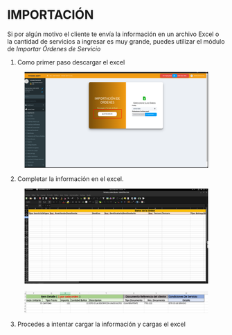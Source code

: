 # IMPORTACIÓN

Si por algún motivo el cliente te envía la información en un archivo Excel o la cantidad de servicios a ingresar es muy grande, puedes utilizar el módulo de _Importar Órdenes de Servicio_

1. Como primer paso descargar el excel

<figure><img src="../../../.gitbook/assets/image (234).png" alt=""><figcaption></figcaption></figure>

2. Completar la información en el excel.

<figure><img src="../../../.gitbook/assets/image (235).png" alt=""><figcaption></figcaption></figure>

<figure><img src="../../../.gitbook/assets/image (236).png" alt=""><figcaption></figcaption></figure>

3. Procedes a intentar cargar la información y cargas el excel



